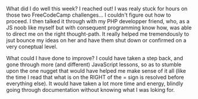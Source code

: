 What did I do well this week?
I reached out! I was realy stuck for hours on those two FreeCodeCamp challenges... I couldn't figure out how to proceed. I then talked it through with my PHP developper friend, who, as a JS noob like myself but with consequent programming know how, was able to direct me on the right thought-path. It really helped me tremendously to  jsut bounce my ideas on her and have them shut down or confirmed on a very coneptual level.

What could I have done to improve?
I could have taken a step back, and gone through more  (and different) JavaScript lessons, so as to stumble upon the one nugget that would have helped me make sense of it all (like the time I read that what is on the RIGHT of the = sign is resolved before everything else). It would have taken a lot more time and energy, blindly going through documentation without knowing what I was loking for.
